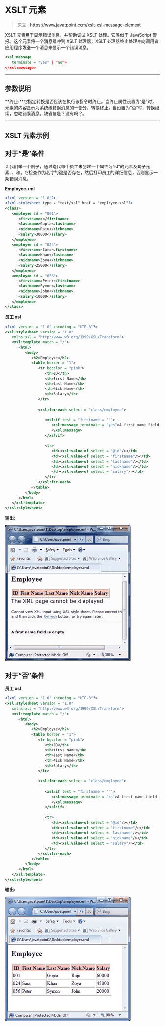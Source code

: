 # XSLT <message>元素</message>

> 原文：<https://www.javatpoint.com/xslt-xsl-message-element>

XSLT <message>元素用于显示错误消息，并帮助调试 XSLT 处理。它类似于 JavaScript 警报。这个元素将一个消息缓冲到 XSLT 处理器，XSLT 处理器终止处理并向调用者应用程序发送一个消息来显示一个错误消息。</message>

```xml
<xsl:message 
   terminate = "yes" | "no">
</xsl:message> 

```

* * *

## 参数说明

**终止:**它指定转换是否应该在执行该指令时终止。当终止属性设置为“是”时，元素的内容显示为系统级错误消息的一部分，转换终止。当设置为“否”时，转换继续，忽略错误消息。缺省值是？没有吗？。

* * *

## XSLT <message>元素示例</message>

## 对于“是”条件

让我们举一个例子，通过迭代每个员工来创建一个属性为“id”的<student>元素及其子元素<firstname>、<lastname>、<nickname>和<salary>。它检查作为名字的键是否存在，然后打印员工的详细信息，否则显示一条错误消息。</salary></nickname></lastname></firstname></student>

**Employee.xml**

```xml
<?xml version = "1.0"?>
<?xml-stylesheet type = "text/xsl" href = "employee.xsl"?> 
<class> 
   <employee id = "001">
      <firstname></firstname> 
      <lastname>Gupta</lastname> 
      <nickname>Raju</nickname> 
      <salary>30000</salary>
   </employee> 
   <employee id = "024"> 
      <firstname>Sara</firstname> 
      <lastname>Khan</lastname> 
      <nickname>Zoya</nickname> 
      <salary>25000</salary>
   </employee> 
   <employee id = "056"> 
      <firstname>Peter</firstname> 
      <lastname>Symon</lastname> 
      <nickname>John</nickname> 
      <salary>10000</salary> 
   </employee> 
</class>

```

**员工 xsl**

```xml
<?xml version = "1.0" encoding = "UTF-8"?> 
<xsl:stylesheet version = "1.0" 
   xmlns:xsl = "http://www.w3.org/1999/XSL/Transform">   
   <xsl:template match = "/"> 
      <html> 
         <body> 
            <h2>Employee</h2> 
            <table border = "1"> 
               <tr bgcolor = "pink"> 
                  <th>ID</th> 
                  <th>First Name</th> 
                  <th>Last Name</th> 
                  <th>Nick Name</th> 
                  <th>Salary</th> 
               </tr> 

               <xsl:for-each select = "class/employee"> 

                  <xsl:if test = "firstname = ''"> 
                     <xsl:message terminate = "yes">A first name field is empty. 
                     </xsl:message> 
                  </xsl:if> 

                  <tr> 
                     <td><xsl:value-of select = "@id"/></td> 
                     <td><xsl:value-of select = "firstname"/></td> 
                     <td><xsl:value-of select = "lastname"/></td>
                     <td><xsl:value-of select = "nickname"/></td> 
                     <td><xsl:value-of select = "salary"/></td> 
                  </tr> 
               </xsl:for-each> 
            </table> 
         </body> 
      </html> 
   </xsl:template>
</xsl:stylesheet>

```

**输出:**

![XSLT Xsl message element 1](img/c8e7c1f577be317532f1834d62ec8877.png)

## 对于“否”条件

**员工 xsl**

```xml
<?xml version = "1.0" encoding = "UTF-8"?> 
<xsl:stylesheet version = "1.0" 
   xmlns:xsl = "http://www.w3.org/1999/XSL/Transform">   
   <xsl:template match = "/"> 
      <html> 
         <body> 
            <h2>Employee</h2> 
            <table border = "1"> 
               <tr bgcolor = "pink"> 
                  <th>ID</th> 
                  <th>First Name</th> 
                  <th>Last Name</th> 
                  <th>Nick Name</th> 
                  <th>Salary</th> 
               </tr> 

               <xsl:for-each select = "class/employee"> 

                  <xsl:if test = "firstname = ''"> 
                     <xsl:message terminate = "no">A first name field is empty. 
                     </xsl:message> 
                  </xsl:if> 

                  <tr> 
                     <td><xsl:value-of select = "@id"/></td> 
                     <td><xsl:value-of select = "firstname"/></td> 
                     <td><xsl:value-of select = "lastname"/></td>
                     <td><xsl:value-of select = "nickname"/></td> 
                     <td><xsl:value-of select = "salary"/></td> 
                  </tr> 
               </xsl:for-each> 
            </table> 
         </body> 
      </html> 
   </xsl:template>
</xsl:stylesheet>

```

**输出:**

![XSLT Xsl message element 1](img/4f729d8e48c3db4b15f75d3145594990.png)